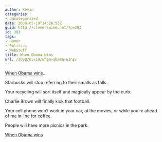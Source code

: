 ```yaml
---
author: Kevin
categories:
- Uncategorized
date: 2008-05-10T14:26:53Z
guid: http://cleverswine.net/?p=383
id: 383
tags:
- Humor
- Politics
- WebStuff
title: When Obama wins
url: /2008/05/10/when-obama-wins/
---
```


[When Obama wins](http://kottke.org/when-obama-wins/)&#8230;

Starbucks will stop referring to their smalls as talls.
  
Your recycling will sort itself and magically appear by the curb.
  
Charlie Brown will finally kick that football.
  
Your cell phone won&#8217;t work in your car, at the movies, or while you&#8217;re ahead of me in line for coffee.
  
People will have more picnics in the park.

[When Obama wins](http://kottke.org/when-obama-wins/)